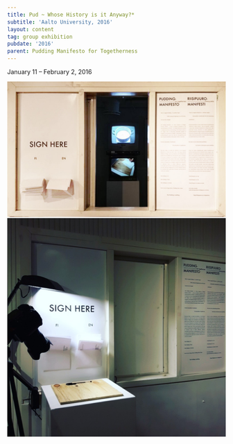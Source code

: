 ```yaml
---
title: Pud ~ Whose History is it Anyway?*
subtitle: 'Aalto University, 2016'
layout: content
tag: group exhibition
pubdate: '2016'
parent: Pudding Manifesto for Togetherness
---
```

January 11 – February 2, 2016



![Installation view, Pudding Manifesto for Togetherness, 2016](https://raw.githubusercontent.com/mpalash/aliakbarmehta/master/assets/img/pudding-manifesto_installation-view-cropped_2016.jpg)
![Installation view, Maifesto and Pledge, Pudding Manifesto for Togetherness, 2016](/assets/img/pudding-manifesto_installation-view-manifesto-and-pledge_2016.jpg)
